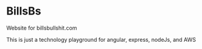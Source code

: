 BillsBs
=======

Website for billsbullshit.com

This is just a technology playground for angular, express, nodeJs, and AWS
